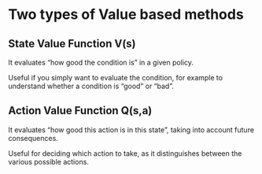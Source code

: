 # Two types of Value based methods

## State Value Function V(s)
It evaluates “how good the condition is” in a given policy.

Useful if you simply want to evaluate the condition, for example to understand whether a condition is “good” or “bad”.

## Action Value Function Q(s,a)
It evaluates “how good this action is in this state”, taking into account future consequences.

Useful for deciding which action to take, as it distinguishes between the various possible actions.